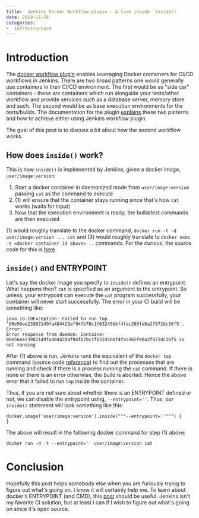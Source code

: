 ```yaml
---
title:  Jenkins Docker Workflow plugin - A look inside `inside()`
date: 2019-11-26
categories:
-  infrastructure
---
```


# Introduction 

The [docker workflow plugin](https://github.com/jenkinsci/docker-workflow-plugin) enables leveraging Docker containers
for CI/CD workflows in Jenkins. There are two broad patterns one would generally use containers in their CI/CD environment.
The first would be as "side car" containers - these are containers which run alongside your tests/other workflow and provide
services such as a database server, memory store and such. The second would be as base execution environments for the
tests/builds. The documentation for the plugin [explains](https://jenkins.io/doc/book/pipeline/docker/) these two patterns
and how to achieve either using Jenkins workflow plugin.

The goal of this post is to discuss a bit about how the second workflow works.

## How does `inside()` work?

This is how `inside()` is implemented by Jenkins, given a docker image, `user/image:version`:

1. Start a docker container in daemonized mode from `user/image:version` passing `cat` as the command to execute
2. (1) will ensure that the container stays running since that's how `cat` works (waits for input)
3. Now that the execution environment is ready, the build/test commands are then executed

(1) would roughly translate to the docker command, `docker run -t -d user/image:version ... cat`  and (3) would roughly
translate to `docker exec -t <docker container id above> ..` commands. For the curious, the source code for this is 
[here](https://github.com/jenkinsci/docker-workflow-plugin/blob/74a2370901f41e8b5b541d768b440e2ab1cd1b18/src/main/java/org/jenkinsci/plugins/docker/workflow/WithContainerStep.java#L198)


## `inside()` and ENTRYPOINT

Let's say the docker image you specify to `inside()` defines an entrypoint. What happens then? `cat` is specified as
an argument to the entrypoint. So unless, your entrypoint can execute the `cat` program successfully, your container
will never start successfully. The error in your CI build will be something like:

```
java.io.IOException: Failed to run top '80e56ee23982149fa484429af94fb70c1f63245bbf4fac265fe0a2f972dc16f5'. Error: 
Error response from daemon: Container 80e56ee23982149fa484429af94fb70c1f63245bbf4fac265fe0a2f972dc16f5 is not running
```

After (1) above is run, Jenkins runs the equivalent of the `docker top` command (source code [reference](https://github.com/jenkinsci/docker-workflow-plugin/blob/74a2370901f41e8b5b541d768b440e2ab1cd1b18/src/main/java/org/jenkinsci/plugins/docker/workflow/client/DockerClient.java#L143))
to find out the processes that are running and check if there is a process running the `cat` command. If there is none or
there is an error otherwise, the build is aborted. Hence the above error that it failed to run `top` inside the container.

Thus, if you are not sure about whether there is an ENTRYPOINT defined or not, we can disable the entrypoint using, `--entrypoint=''`.
Thus, our `inside()` statement will look something like this:

```
docker.image('user/image:version').inside("""--entrypoint=''""") {
}
```
The above will result in the following docker command for step (1) above:

```
docker run -d -t --entrypoint='' user/image:version cat
```

# Conclusion

Hopefully this post helps somebody else when you are furiously trying to figure out what's going on. I know it will certainly
help me. To learn about docker's ENTRYPOINT (and CMD), this [post](https://blog.codeship.com/understanding-dockers-cmd-and-entrypoint-instructions/)
should be useful. Jenkins isn't my favorite CI solution, but at least I can if I wish to figure out what's going on since
it's open source.


